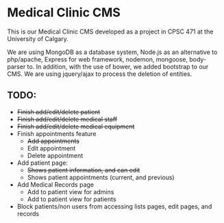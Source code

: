 # Medical Clinic CMS
This is our Medical Clinic CMS developed as a project in CPSC 471 at the University of Calgary.

We are using MongoDB as a database system, Node.js as an alternative to php/apache, Express for web framework, nodemon, mongoose, body-parser to. In addition, with the use of bower, we added bootstrap to our CMS. We are using jquery/ajax to process the deletion of entities.

## TODO:
- ~~Finish add/edit/delete patient~~
- ~~Finish add/edit/delete medical staff~~
- ~~Finish add/edit/delete medical equipment~~
- Finish appointments feature
  * ~~Add appointments~~
  * Edit appointment
  * Delete appointment
- Add patient page:
  * ~~Shows patient information, and can edit~~
  * Shows patient appointments (current, and previous)
- Add Medical Records page
  * Add to patient view for admins
  * Add to patient view for patients
- Block patients/non users from accessing lists pages, edit pages, and records



